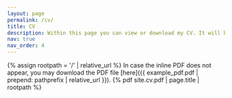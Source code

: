 ```yaml
---
layout: page
permalink: /cv/
title: CV
description: Within this page you can view or download my CV. It will be updated periodically. For any inquiries or questions please do not hesitate to contact me.
nav: true
nav_order: 4
---
```

{% assign rootpath = '/' | relative_url %}
In case the inline PDF does not appear, you may download the PDF file [here]({{ example_pdf.pdf | prepend: pathprefix | relative_url }}).
{% pdf site.cv.pdf | page.title | rootpath %}

